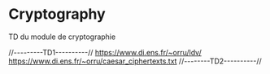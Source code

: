 # Cryptography
TD du module de cryptographie

//---------TD1----------// 
https://www.di.ens.fr/~orru/ldv/
https://www.di.ens.fr/~orru/caesar_ciphertexts.txt
//--------TD2----------//


